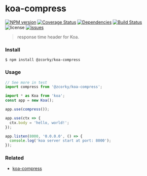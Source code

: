 # koa-compress

[![NPM version](https://img.shields.io/npm/v/@zcorky/koa-compress.svg?style=flat)](https://www.npmjs.com/package/@zcorky/koa-compress)
[![Coverage Status](https://img.shields.io/coveralls/zcorky/koa-compress.svg?style=flat)](https://coveralls.io/r/zcorky/koa-compress)
[![Dependencies](https://david-dm.org/@zcorky/koa-compress/status.svg)](https://david-dm.org/@zcorky/koa-compress)
[![Build Status](https://travis-ci.com/zcorky/koa-compress.svg?branch=master)](https://travis-ci.com/zcorky/koa-compress)
![license](https://img.shields.io/github/license/zcorky/koa-compress.svg)
[![issues](https://img.shields.io/github/issues/zcorky/koa-compress.svg)](https://github.com/zcorky/koa-compress/issues)

> response time header for Koa.

### Install

```
$ npm install @zcorky/koa-compress
```

### Usage

```javascript
// See more in test
import compress from '@zcorky/koa-compress';

import * as Koa from 'koa';
const app = new Koa();

app.use(compress());

app.use(ctx => {
  ctx.body = 'hello, world!';
});

app.listen(8000, '0.0.0.0', () => {
  console.log('koa server start at port: 8000');
});
```

### Related
* [koa-compress](https://github.com/koajs/compress)
